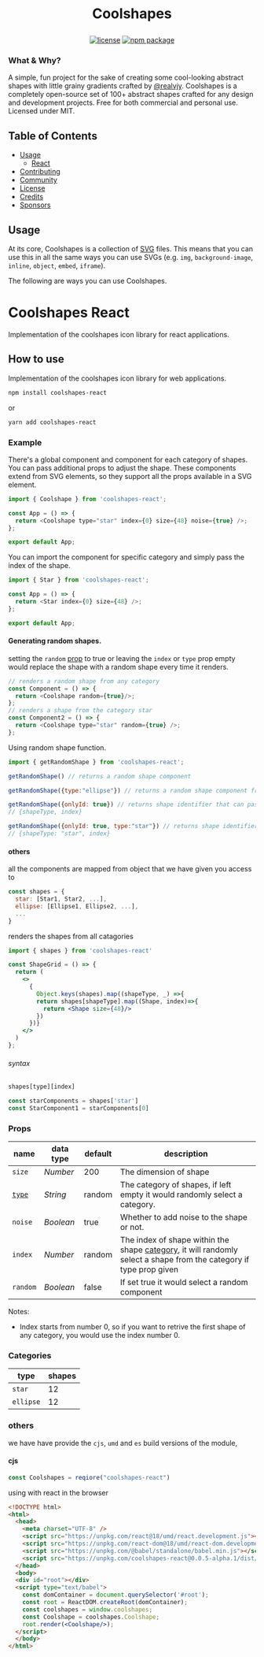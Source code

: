 # <p align=center>Coolshapes</p>
<p align="center">
  <a href="https://github.com/realvjy/coolshapes-react/blob/main/LICENSE"><img src="https://img.shields.io/npm/l/coolshapes-react" alt="license"></a>
  <a href="https://www.npmjs.com/package/coolshapes-react"><img src="https://img.shields.io/npm/v/coolshapes-react" alt="npm package"></a>

</p>


### What & Why?
A simple, fun project for the sake of creating some cool-looking abstract shapes with little grainy gradients crafted by [@realvjy](https://x.com/realvjy). Coolshapes is a completely open-source set of 100+ abstract shapes crafted for any design and development projects. Free for both commercial and personal use. Licensed under MIT.


## Table of Contents

- [Usage](#usage)
  - [React](#react)
- [Contributing](#contributing)
- [Community](#community)
- [License](#license)
- [Credits](#credits)
- [Sponsors](#sponsors)

## Usage

At its core, Coolshapes is a collection of [SVG](https://coolshap.es) files. This means that you can use this in all the same ways you can use SVGs (e.g. `img`, `background-image`, `inline`, `object`, `embed`, `iframe`). 

The following are ways you can use Coolshapes.



# Coolshapes React

Implementation of the coolshapes icon library for react applications.


## How to use


Implementation of the coolshapes icon library for web applications.

```sh
npm install coolshapes-react
```

or

```sh
yarn add coolshapes-react
```
### Example

There's a global component and component for each category of shapes. You can pass additional props to adjust the shape. These components extend from SVG elements, so they support all the props available in a SVG element.

```js
import { Coolshape } from 'coolshapes-react';

const App = () => {
  return <Coolshape type="star" index={0} size={48} noise={true} />;
};

export default App;
```

You can import the component for specific category and simply pass the index of the shape.
```js
import { Star } from 'coolshapes-react';

const App = () => {
  return <Star index={0} size={48} />;
};

export default App;
```
#### Generating random shapes.
 setting the `random` [prop](#props)  to true or leaving the `index` or `type` prop empty would replace the shape with a random shape every time it renders.
```js
// renders a random shape from any category
const Component = () => {
  return <Coolshape random={true}/>;
};
// renders a shape from the category star
const Component2 = () => {
  return <Coolshape type="star" random={true} />;
};
```

Using random shape function.
```js
import { getRandomShape } from 'coolshapes-react';
```
```js
getRandomShape() // returns a random shape component
```
```js
getRandomShape({type:"ellipse"}) // returns a random shape component from the category ellipse
```
```js
getRandomShape({onlyId: true}) // returns shape identifier that can passed as props to the shape component
// {shapeType, index}
```
```js
getRandomShape({onlyId: true, type:"star"}) // returns shape identifier that can passed as props to the shape component
// {shapeType: "star", index}
```

#### others
all the components are mapped from object that we have given you access to

```js
const shapes = {
  star: [Star1, Star2, ...],
  ellipse: [Ellipse1, Ellipse2, ...],
  ...
}
```

renders the shapes from all catagories
```jsx
import { shapes } from 'coolshapes-react'

const ShapeGrid = () => {
  return (
    <>
      { 
        Object.keys(shapes).map((shapeType, _) =>{
        return shapes[shapeType].map((Shape, index)=>{
          return <Shape size={48}/>
        })
      })}
    </>
  )
};

```
###### syntax
```js
shapes[type][index]
```
```js
const starComponents = shapes['star']
const StarComponent1 = starComponents[0]
```

### Props

| name          | data type | default       | description   |
| ------------- | --------  | ------------- | ------------- |
| `size`        | _Number_  | 200           | The dimension of shape   |
| [`type`](#categories)        | _String_  | random        | The category of shapes, if left empty it would randomly select a category. |
| `noise`       | _Boolean_ | true          | Whether to add noise to the shape or not. |
| `index`       | _Number_  | random        | The index of shape within the shape [category](#categories), it will randomly select a shape from the category if type prop given  |
| `random`     | _Boolean_ | false          | If set true it would select a random component |

Notes:
- Index starts from number 0, so if you want to retrive the first shape of any category, you would use the index number 0.

### Categories

| type          | shapes    |
| ------------- | --------  |
| `star`        | 12        |  
| `ellipse`     | 12        |  


### others
we have have provide the `cjs`, `umd` and `es` build versions of the module,

#### cjs

```js
const Coolshapes = reqiore("coolshapes-react")
```
using with react in the browser

```html
<!DOCTYPE html>
<html>
  <head>
    <meta charset="UTF-8" />
    <script src="https://unpkg.com/react@18/umd/react.development.js"></script>
    <script src="https://unpkg.com/react-dom@18/umd/react-dom.development.js"></script>
    <script src="https://unpkg.com/@babel/standalone/babel.min.js"></script>
    <script src="https://unpkg.com/coolshapes-react@0.0.5-alpha.1/dist/umd/coolshapes.js"></script>
  </head>
  <body>
  <div id="root"></div>
  <script type="text/babel">
    const domContainer = document.querySelector('#root');
    const root = ReactDOM.createRoot(domContainer);
    const coolshapes = window.coolshapes;
    const Coolshape = coolshapes.Coolshape;
    root.render(<Coolshape/>);
  </script>
  </body>
</html>
```
